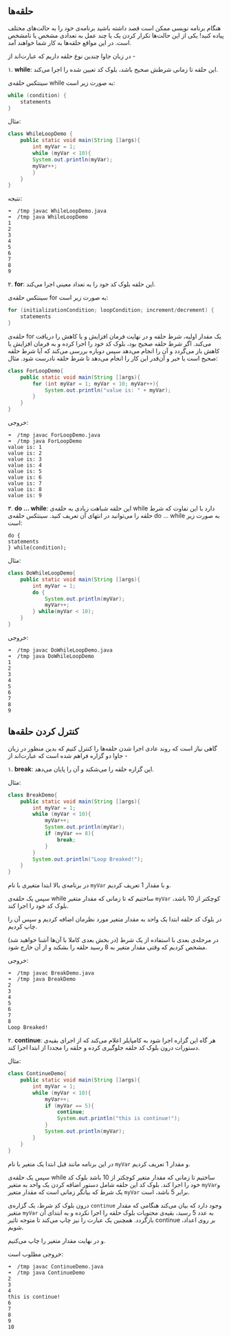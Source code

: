 ## حلقه‌ها

هنگام برنامه نویسی ممکن است قصد داشته باشید برنامه‌ی خود را به حالت‌های مختلف پیاده کنید! یکی از این حالت‌ها تکرار کردن یک یا چند عمل به تعدادی مشخص یا نامشخص است. در این مواقع حلقه‌ها به کار شما خواهند آمد. 

در زبان جاوا چندین نوع حلقه داریم که عبارت‌اند از -

۱. **while**: این حلقه تا زمانی شرطش صحیح باشد، بلوک کد تعیین شده را اجرا می‌کند.

سینتکس حلقه‌ی while به صورت زیر است:
```java
while (condition) {
    statements
}
```
مثال:
```java
class WhileLoopDemo {
    public static void main(String []args){
        int myVar = 1;
        while (myVar < 10){
        System.out.println(myVar);
        myVar++;
        }
    }
}
```
نتیجه:
```
➜  /tmp javac WhileLoopDemo.java 
➜  /tmp java WhileLoopDemo 
1
2
3
4
5
6
7
8
9
```


۲. **for**: این حلقه بلوک کد خود را به تعداد معینی اجرا می‌‌کند.

سینتکس حلقه‌ی for به صورت زیر است:
```java
for (initializationCondition; loopCondition; increment/decrement) {
    statements
}
```


حلقه‌ی for یک مقدار اولیه، شرط حلقه و در نهایت فرمان افزایش و یا کاهش را دریافت می‌کند. اگر شرط حلقه صحیح بود، بلوک کد خود را اجرا کرده و به فرمان افزایش یا کاهش باز می‌گردد و آن را انجام می‌دهد سپس دوباره بررسی می‌کند که آیا شرط حلقه صحیح است یا خیر و آن‌قدر این کار را انجام می‌دهد تا شرط حلقه نادرست شود. مثال:
```java
class ForLoopDemo{
    public static void main(String []args){
        for (int myVar = 1; myVar < 10; myVar++){
            System.out.println("value is: " + myVar);
        }
    }
}
```

خروجی:
```
➜  /tmp javac ForLoopDemo.java
➜  /tmp java ForLoopDemo       
value is: 1
value is: 2
value is: 3
value is: 4
value is: 5
value is: 6
value is: 7
value is: 8
value is: 9
```

۳. **do ... while**: این حلقه شباهت زیادی به حلقه‌ی while دارد با این تفاوت که شرط حلقه را می‌توانید در انتهای آن تعریف کنید. سینتکس حلقه‌ی do ... while به صورت زیر است:
```
do {
statements
} while(condition);
```
مثال:
```java
class DoWhileLoopDemo{
    public static void main(String []args){
        int myVar = 1;
        do {
            System.out.println(myVar);
            myVar++;
        } while(myVar < 10);
    }
}
```
خروجی:
```
➜  /tmp javac DoWhileLoopDemo.java   
➜  /tmp java DoWhileLoopDemo 
1
2
3
4
5
6
7
8
9
```


## کنترل کردن حلقه‌ها
گاهی نیاز است که روند عادی اجرا شدن حلقه‌ها را کنترل کنیم که بدین منظور در زبان جاوا دو گزاره فراهم شده است که عبارت‌اند از -

۱. **break**: این گزاره حلقه را می‌شکند و آن را پایان می‌دهد.

مثال:
```java
class BreakDemo{
    public static void main(String []args){
        int myVar = 1;
        while (myVar < 10){
            myVar++;
            System.out.println(myVar);
            if (myVar == 8){
                break;
            }
        }
        System.out.println("Loop Breaked!");
    }
}
```


در برنامه‌ی بالا ابتدا متغیری با نام `myVar` و با مقدار 1 تعریف کردیم.

سپس یک حلقه‌ی while ساختیم که تا زمانی که مقدار متغیر `myVar` کوچکتر از 10 باشد، بلوک کد خود را اجرا کند.

در بلوک کد حلقه ابتدا یک واحد به مقدار متغیر مورد نظرمان اضافه کردیم و سپس آن را چاپ کردیم.

در مرحله‌ی بعدی با استفاده از یک شرط (در بخش بعدی کاملا با آن‌ها آشنا خواهید شد) مشخص کردیم که وقتی مقدار متغیر به 8 رسید حلقه را بشکند و از آن خارج شود. 


خروجی:
```
➜  /tmp javac BreakDemo.java 
➜  /tmp java BreakDemo 
2
3
4
5
6
7
8
Loop Breaked!
```

۲. **continue**: هر گاه این گزاره اجرا شود به کامپایلر اعلام می‌کند که از اجرای بقیه‌ی دستورات درون بلوک کد حلقه جلوگیری کرده و حلقه را مجددا از ابتدا اجرا کند.

مثال:
```java
class ContinueDemo{
    public static void main(String []args){
        int myVar = 1;
        while (myVar < 10){
            myVar++;
            if (myVar == 5){
                continue;
                System.out.println("this is continue!");
            }
            System.out.println(myVar);
        }
    }
}
```


در این برنامه مانند قبل ابتدا یک متغیر با نام `myVar` و مقدار 1 تعریف کردیم.

سپس یک حلقه‌ی while ساختیم تا زمانی که مقدار متغیر کوچکتر از 10 باشد بلوک کد خود را اجرا کند.
بلوک کد این حلقه شامل دستور اضافه کردن یک واحد به متغیر `myVar`و یک شرط که بیانگر زمانی است که مقدار متغیر `myVar` برابر 5 باشد، است.

درون بلوک کدِ شرط، یک گزاره‌ی `continue` وجود دارد که بیان می‌کند هنگامی که مقدار متغیر `myVar‍` به عدد 5 رسید، بقیه‌ی محتویات بلوک حلقه را اجرا نکرده و به ابتدای آن بازگردد. همچنین یک عبارت را نیز چاپ می‌کند تا متوجه تاثیر continue بر روی اعداد، شویم.

و در نهایت مقدار متغیر را چاپ می‌کنیم.

خروجی مطلوب است:
```
➜  /tmp javac ContinueDemo.java 
➜  /tmp java ContinueDemo 
2
3
4
this is continue!
6
7
8
9
10

```